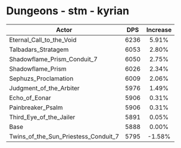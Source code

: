 # Dungeons - stm - kyrian
| Actor | DPS | Increase |
|---|:---:|:---:|
|Eternal_Call_to_the_Void|6236|5.91%|
|Talbadars_Stratagem|6053|2.80%|
|Shadowflame_Prism_Conduit_7|6050|2.75%|
|Shadowflame_Prism|6026|2.34%|
|Sephuzs_Proclamation|6009|2.06%|
|Judgment_of_the_Arbiter|5976|1.49%|
|Echo_of_Eonar|5906|0.31%|
|Painbreaker_Psalm|5906|0.31%|
|Third_Eye_of_the_Jailer|5891|0.05%|
|Base|5888|0.00%|
|Twins_of_the_Sun_Priestess_Conduit_7|5795|-1.58%|
